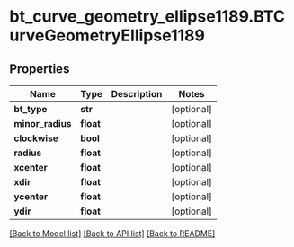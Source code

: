 # bt_curve_geometry_ellipse1189.BTCurveGeometryEllipse1189

## Properties
Name | Type | Description | Notes
------------ | ------------- | ------------- | -------------
**bt_type** | **str** |  | [optional] 
**minor_radius** | **float** |  | [optional] 
**clockwise** | **bool** |  | [optional] 
**radius** | **float** |  | [optional] 
**xcenter** | **float** |  | [optional] 
**xdir** | **float** |  | [optional] 
**ycenter** | **float** |  | [optional] 
**ydir** | **float** |  | [optional] 

[[Back to Model list]](../README.md#documentation-for-models) [[Back to API list]](../README.md#documentation-for-api-endpoints) [[Back to README]](../README.md)


